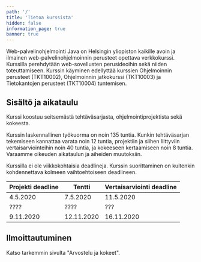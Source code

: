 ```yaml
---
path: '/'
title: 'Tietoa kurssista'
hidden: false
information_page: true
banner: true
---
```


Web-palvelinohjelmointi Java on Helsingin yliopiston kaikille avoin ja
ilmainen web-palvelinohjelmoinnin perusteet opettava verkkokurssi.
Kurssilla perehdytään web-sovellusten perusideoihin sekä niiden
toteuttamiseen. Kurssin käyminen edellyttää kurssien Ohjelmoinnin
perusteet (TKT10002), Ohjelmoinnin jatkokurssi (TKT10003) ja
Tietokantojen perusteet (TKT10004) tuntemisen.

## Sisältö ja aikataulu ##

Kurssi koostuu seitsemästä tehtäväsarjasta, ohjelmointiprojektista sekä kokeesta.

Kurssin laskennallinen työkuorma on noin 135 tuntia. Kunkin tehtäväsarjan tekemiseen kannattaa varata noin 12 tuntia, projektiin ja siihen liittyviin vertaisarviointeihin noin 40 tuntia, ja kokeeseen kertaamiseen noin 8 tuntia. Varaamme oikeuden aikataulun ja aiheiden muutoksiin.

Kurssilla ei ole viikkokohtaisia deadlineja. Kurssin suorittaminen on kuitenkin kohdennettava kolmeen vaihtoehtoiseen deadlineen. 

| Projekti deadline | Tentti | Vertaisarviointi deadline |
|---|---|---|
| 4.5.2020 | 7.5.2020 | 11.5.2020 |
| ???? | ???? | ??? |
| 9.11.2020 | 12.11.2020 | 16.11.2020 |

## Ilmoittautuminen ##
Katso tarkemmin sivulta "Arvostelu ja kokeet".
